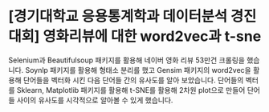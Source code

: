 # [경기대학교 응용통계학과 데이터분석 경진대회] 영화리뷰에 대한 word2vec과 t-sne 

Selenium과 Beautifulsoup 패키지를 활용해 네이버 영화 리뷰 53만건 크롤링을 했습니다. Soynlp 패키지를 활용해 형태소 분리를 했고 Gensim 패키지의 word2vec을 활용해 단어들을 벡터화 시킨 다음 단어들 간의 유사도를 알아 보았습니다. 단어들의 벡터를 Sklearn, Matplotlib 패키지를 활용해 t-SNE를 활용해 2차원 plot으로 만들어 단어들 사이의 유사도를 시각적으로 알아볼 수 있게 했습니다.
